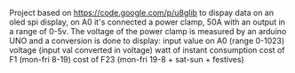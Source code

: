 Project based on https://code.google.com/p/u8glib to dispay data on an oled spi display, 
on A0 it's connected a power clamp, 50A with an output in a range of 0-5v. 
The voltage of the power clamp is measured by an arduino UNO and a conversion is done to display: 
 input value on A0 (range 0-1023)
 voltage (input val converted in voltage)
 watt of instant consumption
 cost of F1 (mon-fri 8-19) 
 cost of F23 (mon-fri 19-8 + sat-sun + festives)
